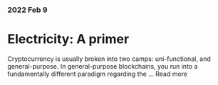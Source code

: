 ### 2022 Feb 9

# Electricity: A primer

Cryptocurrency is usually broken into two camps: uni-functional, and general-purpose. In general-purpose blockchains, you run into a fundamentally different paradigm regarding the ... Read more

